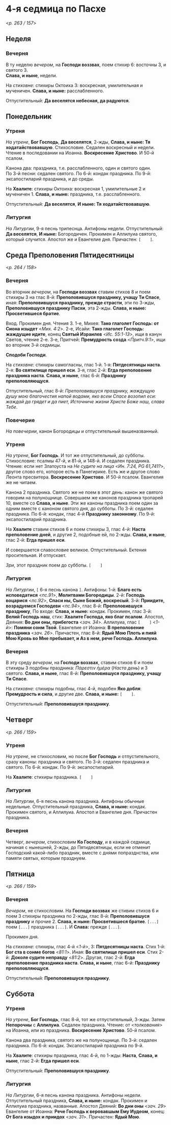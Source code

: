 
# 4-я седмица по Пасхе

<*p. 263 / 157*>

## Неделя

### Вечерня

В ту неделю *вечером*, на **Господи воззвах**, поем стихир 6: восточны 3, и святого 3.  
**Слава, и ныне**, недели. 

На *стиховне*: стихиры Октоиха 3: воскресная, умилительная и мученичен. **Слава, и ныне:** 
расслабленного. 

Отпустительный: **Да веселятся небесная, да радуются**.   
  
## Понедельник

### Утреня

*На утрене*, **Бог Господь**, **Да веселятся**, 2-жды, **Слава, и ныне: Тя ходатайствовавшую**. 
Стихословие. Седален воскресный и недели. Чтение в последовании на Иоанна. **Воскресение Христово**. 
И 50-й псалом. 

Канона два: праздника, т.е. расслабленного, один и святого один.  
По 3-й песни: седален святого. 
По 6-й: кондак праздника. 
По 9-й: эксапостиларий праздника, и до среды. 

На **Хвалите**: стихиры Октоиха: воскресная 1, умилительные 2 и мученичен 1. **Слава, и ныне:** праздника, 
т.е. расслабленного.

Отпустительный: **Да веселятся**, **И ныне: Тя ходатайствовавшую**.

### Литургия

*На Литургии*, 9-я песнь трипеснца. Антифоны недели. 
Отпустительный: **Да веселятся**, **И ныне:** Богородичен.
Прокимен и Аллилуиа святого, который случится. 
Апостол же и Евангелие дня. 
Причастен: `[    ]`. 

## Среда Преполовения Пятидесятницы 

<*p. 264 / 158*>

### Вечерня

Во вторник *вечером*, на **Господи воззвах** ставим стихов 8 и поем стихиры 3 на глас 8-й: 
**Преполовившуся празднику, учащу Ти Спасе**, иная: **Преполовившуся празднику, прежде страсти**, эти по 3-жды,  
**Преполовившуся празднику Пасхи**, эта 2-жды. **Слава, и ныне: Просветившеся братие**. 

Вход. Прокимен дня. Чтения 3. 
1-е, Михея: **Тако глаголет Господь: от Сиона изыдет** <*Мих. 4:2*>. 
2-е, Исайи: **Тако глаголет Господь: жаждущие идите**, конец **Святый Израилев** <*Ис. 55:1-13*>, ищи 
в канун Светов, чтение 2-е. 
3-е, Притчей: **Премудрость созда** <*Притч.9:1*>, ищи во вторник 3-й седмицы. 

**Сподоби Господи**. 

На *стиховне*: стихиры самогласны, глас 1-й. 1-я: **Пятдесятницы наста**. 2-я: **Во святилище пришел еси**. 
3-я, глас 2-й: **Егда преполовение праздника наста**. **Слава, и ныне**, глас 6-й: 
**Празднику преполовляющуся**. 

Отпустительный, глас 8-й: *Преполовившуся празднику, жаждущую душу мою благочестия напой водами, яко всем 
Спасе возопил еси: жаждай да грядет и да пиет, Источниче жизни Христе Боже наш, слава Тебе*. 

### Повечерие

*На повечерии*, канон Богородицы и отпустительный вышеназванный. 

### Утреня

*На утрене*, **Бог Господь**. И тот же отпустительный, до субботы. 
Стихословие: псалмы 47-й, и 81-й, и 148-й. И седален праздника. 
Чтение: если нет Златоуста на *Не судите на лица* <*Ин. 7:24, PG 61,741?*>, другое слово его, которое есть 
в Панегирике. Есть же и другое слово Леонта пресвитера. **Воскресение Христово**. И 50-й псалом. 
Евангелия же не читаем. 

Канона 2 праздника. Святого же не поем в этот день: канон же святого говорим на полунощнице. Совершаем же 
канонов праздника тропарей 10, вместе со **Слава, и ныне**. Эти же каноны праздника поем один за одним вместе 
с каноном святого дня, до субботы. 
По 3-й: седален праздника. 
По 6-й: кондак, глас 4-й **Празднику законному**. 
По 9-й: эксапостиларий праздника. 

На **Хвалите** ставим стихов 6 и поем стихиры 3, глас 4-й: **Наста преполовение дней**, и другие 2, 
подобные ей, по 2-жды. **Слава, и ныне**, глас 2-й: **Егда пришел еси**. 

И совершается славословие великое. Отпустительный. Ектения просительная. И отпускает. 

*Зри*, этот праздник поем до субботы. `[    ]` 

### Литургия

*На Литургии*, `[` 6-я песнь канона `]`. Антифоны: 
1-й: **Благо есть исповедатися** <*пс.91*>, **Молитвами Богородицы**.
2-й: **Господь воцарися** <*пс.92*>, **Спаси ны, Сыне Божий, воскресый**. 
3-й: **Приидите, возрадуемся Господеви** <*пс.94*>, глас 8-й: **Преполовившуся празднику**,
По входе: **Слава, и ныне:** кондак. 
Прокимен, глас 3-й: **Велий Господь наш**, стих: **Хвалите Господа, яко благ псалом**.
Апостол, Деяния: **Во дни оны, прибегоста** <*зач. 34*>. 
Аллилуиа, глас `[    ]` <*1-й*>: **Помяни сонм Твой**. 
Евангелие от Иоанна: **В преполовение праздника** <*зач. 26*>. 
Причастен, глас 8-й: **Ядый Мою Плоть и пияй Мою Кровь во Мне пребывает, и Аз в нем, рече Господь. 
Аллилуиа**.

### Вечерня

В эту среду *вечером*, на **Господи воззвах**, ставим стихов 6 и поем стихиры 3 подобны праздника: 
*Πάρεστιν ἡμέρα* (*Наста день*) и 3 святого. **Слава, и ныне**, глас 8-й: **Преполовившуся празднику, 
учащу Ти Спасе**. 

На *стиховне*: стихиры подобны, глас 4-й, подобен **Яко добля**: **Премудрость и сила**, и другие 
две. **Слава, и ныне:** `[    ]`.

Отпустительный: **Преполовившуся празднику**. 
  
## Четверг 

<*p. 266 / 159*>

### Утреня

*На утрене*, не стихословим, но после **Бог Господь** и отпустительного, сразу каноны: праздника и святого. 
По 3-й: седален праздника и святого. 
По 6-й: кондак. 
По 9-й: эксапостиларий. 

На **Хвалите**: стихиры праздника. `[    ]`

### Литургия

*На Литургии*, 6-я песнь канона праздника. Антифоны обычные недельные. 
Отпустительный праздника, **Слава, и ныне:** кондак. 
Прокимен святого, и Аллилуиа. 
Апостол и Евангелие дня. 
Причастен праздника. 

### Вечерня

Четверг, *вечером*, стихословим **Ко Господу**, и в каждой седмице, начиная с нынешней, 2-жды, до 
Пятидесятницы, если не отменит Господский какой-либо праздник, вместе с днями попразднства, или 
памяти святых, которым празднуем. 
  
## Пятница 

<*p. 266 / 159*>

### Вечерня

*Вечером*, не стихословим. На **Господи воззвах** же стивим стихов 6 и поем 3 стихиры праздника 
по 2-жды, глас 8-й: **Преполовившуся празднику** и прочие 2. **Слава, и ныне: Просветившеся братие**. 
`[...]` поем `[...]` праздника `[...]`. И **Слава:** прежде `[...]`. 

Прокимен дня.      
 
На *стиховне*: стихиры, глас 4-й <*1-й*>, 3: **Пятдесятницы наста**.
Стих 1-й: **Бог ста в сонме богов** <*81:1*>. Иная: **Во святилище пришел еси**. 
Стих 2-й: **Доколе судите неправду** <*81:2*>. Другая, глас 2-й: **Егда преполовение праздника наста**. 
**Слава, и ныне**, глас 6-й: **Празднику преполовляющуся**.  

Отпустительный: **Преполовившуся празднику**. 
  
## Суббота 

### Утреня

*На утрене*, **Бог Господь**, глас 8-й, тот же отпустительный, 3-жды. Затем **Непорочны** с **Аллилуиа**. 
Седален праздника. Чтение: от <*толкования*> на Иоанна, или из праздника. **Воскресение Христово**. 
50-й псалом. 

Канона два праздника, святого же на полунощнице. 
По 3-й: седален праздника. 
По 6-й: кондак. 
Эксапостиларий праздника по 9-й. 

На **Хвалите**: стихиры праздника, глас 4-й, по 1-жды: **Наста**, **Слава, и ныне**, глас 2-й: 
**Егда пришел еси**. 

Отпустительный: **Преполовившуся празднику**. 

### Литургия

*На Литургии*, 6-я песнь канона праздника. Антифоны недели. 
Отпустительный праздника, **Слава, и ныне:** кондак. 
Прокимен и Аллилуиа праздника, названные. 
Апостол Деяний: **Во дни оны** <*зач. 29*> 
Евангелие от Иоанна: **Рече Господь к веровавшым Ему Иудеом**, конец: **От Бога изыдох и приидох** 
<*зач. 31*>.
Причастен: **Ядый Мою**.   
